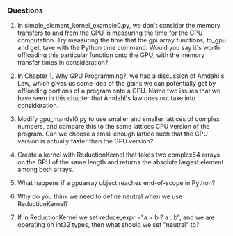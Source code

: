 ### Questions
1. In simple_element_kernel_example0.py, we don't consider the memory transfers to and from the GPU in measuring the time for the GPU computation. Try measuring the time that the gpuarray functions, to_gpu and get, take with the Python time command. Would you say it's worth offloading this particular function onto the GPU, with the memory transfer times in consideration?

2. In Chapter 1, Why GPU Programming?, we had a discussion of Amdahl's Law, which gives us some idea of the gains we can potentially get by offloading portions of a program onto a GPU. Name two issues that we have seen in this chapter that Amdahl's law does not take into consideration.

3. Modify gpu_mandel0.py to use smaller and smaller lattices of complex numbers, and compare this to the same lattices CPU version of the program. Can we choose a small enough lattice such that the CPU version is actually faster than the GPU version?

4. Create a kernel with ReductionKernel that takes two complex64 arrays on the GPU of the same length and returns the absolute largest element among both arrays.

5. What happens if a gpuarray object reaches end-of-scope in Python?

6. Why do you think we need to define neutral when we use ReductionKernel?

7. If in ReductionKernel we set reduce_expr ="a > b ? a : b", and we are operating on int32 types, then what should we set "neutral" to?